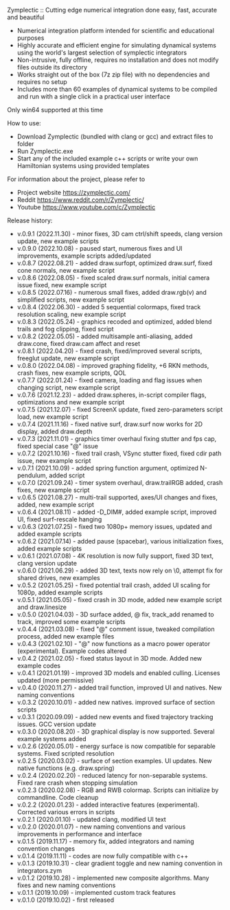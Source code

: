 Zymplectic :: Cutting edge numerical integration done easy, fast, accurate and beautiful
- Numerical integration platform intended for scientific and educational purposes
- Highly accurate and efficient engine for simulating dynamical systems using the world's largest selection of symplectic integrators
- Non-intrusive, fully offline, requires no installation and does not modify files outside its directory
- Works straight out of the box (7z zip file) with no dependencies and requires no setup
- Includes more than 60 examples of dynamical systems to be compiled and run with a single click in a practical user interface

Only win64 supported at this time

How to use:
- Download Zymplectic (bundled with clang or gcc) and extract files to folder
- Run Zymplectic.exe
- Start any of the included example c++ scripts or write your own Hamiltonian systems using provided templates

For information about the project, please refer to
- Project website https://zymplectic.com/
- Reddit https://www.reddit.com/r/Zymplectic/
- Youtube https://www.youtube.com/c/Zymplectic


Release history:

- v.0.9.1 (2022.11.30) - minor fixes, 3D cam ctrl/shift speeds, clang version update, new example scripts
- v.0.9.0 (2022.10.08) - paused start, numerous fixes and UI improvements, example scripts added/updated
- v.0.8.7 (2022.08.21) - added draw.surfopt, optimized draw.surf, fixed cone normals, new example script
- v.0.8.6 (2022.08.05) - fixed scaled draw.surf normals, initial camera issue fixed, new example script
- v.0.8.5 (2022.07.16) - numerous small fixes, added draw.rgb(v) and simplified scripts, new example script  
- v.0.8.4 (2022.06.30) - added 5 sequential colormaps, fixed track resolution scaling, new example script
- v.0.8.3 (2022.05.24) - graphics recoded and optimized, added blend trails and fog clipping, fixed script
- v.0.8.2 (2022.05.05) - added multisample anti-aliasing, added draw.cone, fixed draw.cam affect and reset
- v.0.8.1 (2022.04.20) - fixed crash, fixed/improved several scripts, freeglut update, new example script
- v.0.8.0 (2022.04.08) - improved graphing fidelity, +6 RKN methods, crash fixes, new example scripts, QOL
- v.0.7.7 (2022.01.24) - fixed camera, loading and flag issues when changing script, new example script
- v.0.7.6 (2021.12.23) - added draw.spheres, in-script compiler flags, optimizations and new example script
- v.0.7.5 (2021.12.07) - fixed ScreenX update, fixed zero-parameters script load, new example script
- v.0.7.4 (2021.11.16) - fixed native surf, draw.surf now works for 2D display, added draw.depth
- v.0.7.3 (2021.11.01) - graphics timer overhaul fixing stutter and fps cap, fixed special case "@" issue
- v.0.7.2 (2021.10.16) - fixed trail crash, VSync stutter fixed, fixed cdir path issue, new example script
- v.0.7.1 (2021.10.09) - added spring function argument, optimized N-pendulum, added script
- v.0.7.0 (2021.09.24) - timer system overhaul, draw.trailRGB added, crash fixes, new example script
- v.0.6.5 (2021.08.27) - multi-trail supported, axes/UI changes and fixes, added, new example script
- v.0.6.4 (2021.08.11) - added -D_DIM#, added example script, improved UI, fixed surf-rescale hanging
- v.0.6.3 (2021.07.25) - fixed two 1080p+ memory issues, updated and added example scripts
- v.0.6.2 (2021.07.14) - added pause (spacebar), various initialization fixes, added example scripts
- v.0.6.1 (2021.07.08) - 4K resolution is now fully support, fixed 3D text, clang version update
- v.0.6.0 (2021.06.29) - added 3D text, texts now rely on \0, attempt fix for shared drives, new examples
- v.0.5.2 (2021.05.25) - fixed potential trail crash, added UI scaling for 1080p, added example scripts
- v.0.5.1 (2021.05.05) - fixed crash in 3D mode, added new example script and draw.linesize
- v.0.5.0 (2021.04.03) - 3D surface added, @ fix, track_add renamed to track, improved some example scripts
- v.0.4.4 (2021.03.08) - fixed "@" comment issue, tweaked compilation process, added new example files
- v.0.4.3 (2021.02.10) - "@" now functions as a macro power operator (experimental). Example codes altered
- v.0.4.2 (2021.02.05) - fixed status layout in 3D mode. Added new example codes
- v.0.4.1 (2021.01.19) - improved 3D models and enabled culling. Licenses updated (more permissive)
- v.0.4.0 (2020.11.27) - added trail function, improved UI and natives. New naming conventions
- v.0.3.2 (2020.10.01) - added new natives. improved surface of section scripts
- v.0.3.1 (2020.09.09) - added new events and fixed trajectory tracking issues. GCC version update
- v.0.3.0 (2020.08.20) - 3D graphical display is now supported. Several example systems added
- v.0.2.6 (2020.05.01) - energy surface is now compatible for separable systems. Fixed scripted resolution
- v.0.2.5 (2020.03.02) - surface of section examples. UI updates. New native functions (e.g. draw.spring)
- v.0.2.4 (2020.02.20) - reduced latency for non-separable systems. Fixed rare crash when stopping simulation
- v.0.2.3 (2020.02.08) - RGB and RWB colormap. Scripts can initialize by commandline. Code cleanup
- v.0.2.2 (2020.01.23) - added interactive features (experimental). Corrected various errors in scripts
- v.0.2.1 (2020.01.10) - updated clang, modified UI text
- v.0.2.0 (2020.01.07) - new naming conventions and various improvements in performance and interface
- v.0.1.5 (2019.11.17) - memory fix, added integrators and naming convention changes
- v.0.1.4 (2019.11.11) - codes are now fully compatible with c++
- v.0.1.3 (2019.10.31) - clear gradient toggle and new naming convention in integrators.zym
- v.0.1.2 (2019.10.28) - implemented new composite algorithms. Many fixes and new naming conventions
- v.0.1.1 (2019.10.09) - implemented custom track features
- v.0.1.0 (2019.10.02) - first released
